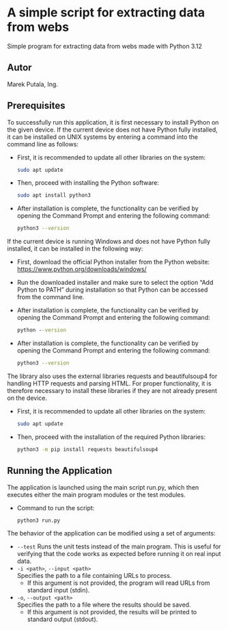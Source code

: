 # A simple script for extracting data from webs

Simple program for extracting data from webs made with Python 3.12

## Autor

Marek Putala, Ing.

## Prerequisites

To successfully run this application, it is first necessary to install Python on the given device. If the current device does not have Python fully installed, it can be installed on UNIX systems by entering a command into the command line as follows:
* First, it is recommended to update all other libraries on the system:
  ```sh
  sudo apt update

* Then, proceed with installing the Python software:
  ```sh
  sudo apt install python3

* After installation is complete, the functionality can be verified by opening the Command Prompt and entering the following command:
  ```sh
  python3 --version

If the current device is running Windows and does not have Python fully installed, it can be installed in the following way:

* First, download the official Python installer from the Python website:
https://www.python.org/downloads/windows/

* Run the downloaded installer and make sure to select the option “Add Python to PATH” during installation so that Python can be accessed from the command line.

* After installation is complete, the functionality can be verified by opening the Command Prompt and entering the following command:
    ```bat
    python --version

* After installation is complete, the functionality can be verified by opening the Command Prompt and entering the following command:
  ```sh
  python3 --version

The library also uses the external libraries requests and beautifulsoup4 for handling HTTP requests and parsing HTML. For proper functionality, it is therefore necessary to install these libraries if they are not already present on the device.

* First, it is recommended to update all other libraries on the system:
  ```sh
  sudo apt update

* Then, proceed with the installation of the required Python libraries:
  ```sh
  python3 -m pip install requests beautifulsoup4

## Running the Application

The application is launched using the main script run.py, which then executes either the main program modules or the test modules.

* Command to run the script:
  ```sh
  python3 run.py

The behavior of the application can be modified using a set of arguments:

- `--test`
  Runs the unit tests instead of the main program. This is useful for verifying that the code works as expected before running it on real input data.
- `-i <path>`, `--input <path>`  
  Specifies the path to a file containing URLs to process.
  * If this argument is not provided, the program will read URLs from standard input (stdin).
- `-o`, `--output <path>`  
  Specifies the path to a file where the results should be saved.
  * If this argument is not provided, the results will be printed to standard output (stdout).